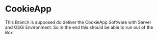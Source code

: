 CookieApp
=========

This Branch is supposed do deliver the CookieApp Software with Server and OSGi Environment.
So in the end this should be able to run out of the Box
